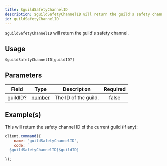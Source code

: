 ```yaml
---
title: $guildSafetyChannelID
description: $guildSafetyChannelID will return the guild's safety channel.
id: guildSafetyChannelID
---
```


`$guildSafetyChannelID` will return the guild's safety channel.

## Usage

```aoi
$guildSafetyChannelID[guildID?]
```

## Parameters

| Field    | Type                                                                                              | Description          | Required |
| -------- | ------------------------------------------------------------------------------------------------- | -------------------- | :------: |
| guildID? | [number](https://developer.mozilla.org/en-US/docs/Web/JavaScript/Reference/Global_Objects/Number) | The ID of the guild. |  false   |

## Example(s)

This will return the safety channel ID of the current guild (if any):

```javascript
client.command({
    name: "guildSafetyChannelID",
    code: `
  $guildSafetyChannelID[$guildID]
  `
});
```
